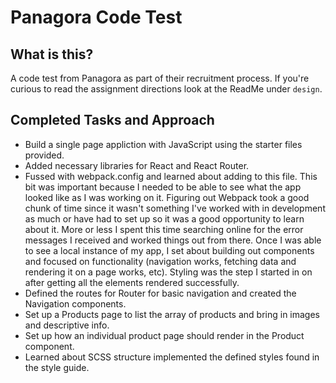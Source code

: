 # Panagora Code Test

## What is this?
A code test from Panagora as part of their recruitment process. If you're curious to read the assignment directions look at the ReadMe under `design`. 

## Completed Tasks and Approach
- Build a single page appliction with JavaScript using the starter files provided.
- Added necessary libraries for React and React Router.
- Fussed with webpack.config and learned about adding to this file. This bit was important because I needed to be able to see what the app looked like as I was working on it. Figuring out Webpack took a good chunk of time since it wasn't something I've worked with in development as much or have had to set up so it was a good opportunity to learn about it. More or less I spent this time searching online for the error messages I received and worked things out from there. 
Once I was able to see a local instance of my app, I set about building out components and focused on functionality (navigation works, fetching data and rendering it on a page works, etc). Styling was the step I started in on after getting all the elements rendered successfully.
- Defined the routes for Router for basic navigation and created the Navigation components.
- Set up a Products page to list the array of products and bring in images and descriptive info. 
- Set up how an individual product page should render in the Product component. 
- Learned about SCSS structure implemented the defined styles found in the style guide.